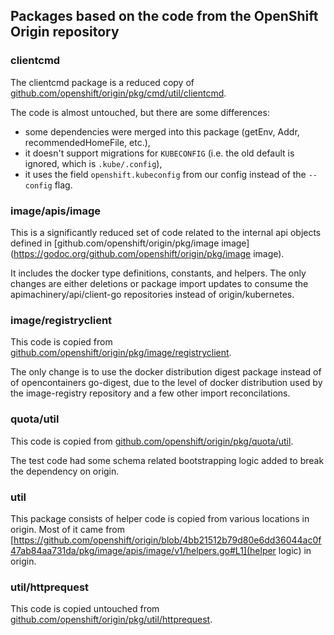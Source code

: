 ## Packages based on the code from the OpenShift Origin repository

### clientcmd

The clientcmd package is a reduced copy of [github.com/openshift/origin/pkg/cmd/util/clientcmd](https://godoc.org/github.com/openshift/origin/pkg/cmd/util/clientcmd).

The code is almost untouched, but there are some differences:

  * some dependencies were merged into this package (getEnv, Addr, recommendedHomeFile, etc.),
  * it doesn't support migrations for `KUBECONFIG` (i.e. the old default is ignored, which is `.kube/.config`),
  * it uses the field `openshift.kubeconfig` from our config instead of the `--config` flag.

### image/apis/image

This is a significantly reduced set of code related to the internal api objects defined in [github.com/openshift/origin/pkg/image
image](https://godoc.org/github.com/openshift/origin/pkg/image
image).  

It includes the docker type definitions, constants, and helpers.  The only changes are either deletions or package import updates to consume
the apimachinery/api/client-go repositories instead of origin/kubernetes.


### image/registryclient

This code is copied from [github.com/openshift/origin/pkg/image/registryclient](https://godoc.org/github.com/openshift/origin/pkg/image/registryclient).

The only change is to use the docker distribution digest package instead of of opencontainers go-digest, due to the level of docker distribution
used by the image-registry repository and a few other import reconcilations.

### quota/util

This code is copied from [github.com/openshift/origin/pkg/quota/util](https://godoc.org/github.com/openshift/origin/pkg/quota/util).

The test code had some schema related bootstrapping logic added to break the dependency on origin.

### util

This package consists of helper code is copied from various locations in origin.  Most of it came from [https://github.com/openshift/origin/blob/4bb21512b79d80e6dd36044ac0f47ab84aa731da/pkg/image/apis/image/v1/helpers.go#L1](helper logic) in origin.

### util/httprequest

This code is copied untouched from [github.com/openshift/origin/pkg/util/httprequest](https://godoc.org/github.com/openshift/origin/pkg/util/httprequest).
